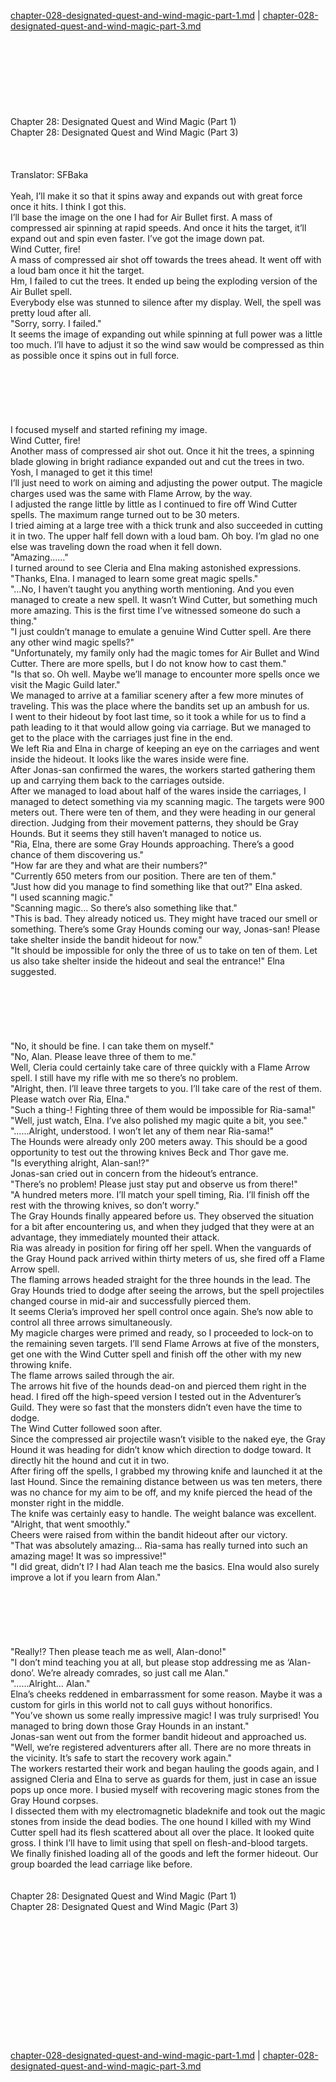 [chapter-028-designated-quest-and-wind-magic-part-1.md](./chapter-028-designated-quest-and-wind-magic-part-1.md) | [chapter-028-designated-quest-and-wind-magic-part-3.md](./chapter-028-designated-quest-and-wind-magic-part-3.md) <br/>
<br/>
<br/>
<br/>
<br/>
<br/>
<br/>
<br/>
<br/>
Chapter 28: Designated Quest and Wind Magic (Part 1)<br/>
Chapter 28: Designated Quest and Wind Magic (Part 3)<br/>
<br/>
 <br/>
<br/>
 Translator: SFBaka <br/>
<br/>
Yeah, I’ll make it so that it spins away and expands out with great force once it hits. I think I got this.<br/>
I’ll base the image on the one I had for Air Bullet first. A mass of compressed air spinning at rapid speeds. And once it hits the target, it’ll expand out and spin even faster. I’ve got the image down pat.<br/>
Wind Cutter, fire!<br/>
A mass of compressed air shot off towards the trees ahead. It went off with a loud bam once it hit the target.<br/>
Hm, I failed to cut the trees. It ended up being the exploding version of the Air Bullet spell.<br/>
Everybody else was stunned to silence after my display. Well, the spell was pretty loud after all.<br/>
"Sorry, sorry. I failed."<br/>
It seems the image of expanding out while spinning at full power was a little too much. I’ll have to adjust it so the wind saw would be compressed as thin as possible once it spins out in full force.<br/>
<br/>
<br/>
<br/>
<br/>
<br/>
<br/>
I focused myself and started refining my image.<br/>
Wind Cutter, fire!<br/>
Another mass of compressed air shot out. Once it hit the trees, a spinning blade glowing in bright radiance expanded out and cut the trees in two.<br/>
Yosh, I managed to get it this time!<br/>
I’ll just need to work on aiming and adjusting the power output. The magicle charges used was the same with Flame Arrow, by the way.<br/>
I adjusted the range little by little as I continued to fire off Wind Cutter spells. The maximum range turned out to be 30 meters.<br/>
I tried aiming at a large tree with a thick trunk and also succeeded in cutting it in two. The upper half fell down with a loud bam. Oh boy. I’m glad no one else was traveling down the road when it fell down.<br/>
"Amazing……"<br/>
I turned around to see Cleria and Elna making astonished expressions.<br/>
"Thanks, Elna. I managed to learn some great magic spells."<br/>
"…No, I haven’t taught you anything worth mentioning. And you even managed to create a new spell. It wasn’t Wind Cutter, but something much more amazing. This is the first time I’ve witnessed someone do such a thing."<br/>
"I just couldn’t manage to emulate a genuine Wind Cutter spell. Are there any other wind magic spells?"<br/>
"Unfortunately, my family only had the magic tomes for Air Bullet and Wind Cutter. There are more spells, but I do not know how to cast them."<br/>
"Is that so. Oh well. Maybe we’ll manage to encounter more spells once we visit the Magic Guild later."<br/>
We managed to arrive at a familiar scenery after a few more minutes of traveling. This was the place where the bandits set up an ambush for us.<br/>
I went to their hideout by foot last time, so it took a while for us to find a path leading to it that would allow going via carriage. But we managed to get to the place with the carriages just fine in the end.<br/>
We left Ria and Elna in charge of keeping an eye on the carriages and went inside the hideout. It looks like the wares inside were fine.<br/>
After Jonas-san confirmed the wares, the workers started gathering them up and carrying them back to the carriages outside.<br/>
After we managed to load about half of the wares inside the carriages, I managed to detect something via my scanning magic. The targets were 900 meters out. There were ten of them, and they were heading in our general direction. Judging from their movement patterns, they should be Gray Hounds. But it seems they still haven’t managed to notice us.<br/>
"Ria, Elna, there are some Gray Hounds approaching. There’s a good chance of them discovering us."<br/>
"How far are they and what are their numbers?"<br/>
"Currently 650 meters from our position. There are ten of them."<br/>
"Just how did you manage to find something like that out?" Elna asked.<br/>
"I used scanning magic."<br/>
"Scanning magic… So there’s also something like that."<br/>
"This is bad. They already noticed us. They might have traced our smell or something. There’s some Gray Hounds coming our way, Jonas-san! Please take shelter inside the bandit hideout for now."<br/>
"It should be impossible for only the three of us to take on ten of them. Let us also take shelter inside the hideout and seal the entrance!" Elna suggested.<br/>
<br/>
<br/>
<br/>
<br/>
<br/>
<br/>
"No, it should be fine. I can take them on myself."<br/>
"No, Alan. Please leave three of them to me."<br/>
Well, Cleria could certainly take care of three quickly with a Flame Arrow spell. I still have my rifle with me so there’s no problem.<br/>
"Alright, then. I’ll leave three targets to you. I’ll take care of the rest of them. Please watch over Ria, Elna."<br/>
"Such a thing-! Fighting three of them would be impossible for Ria-sama!"<br/>
"Well, just watch, Elna. I’ve also polished my magic quite a bit, you see."<br/>
"……Alright, understood. I won’t let any of them near Ria-sama!"<br/>
The Hounds were already only 200 meters away. This should be a good opportunity to test out the throwing knives Beck and Thor gave me.<br/>
"Is everything alright, Alan-san!?"<br/>
Jonas-san cried out in concern from the hideout’s entrance.<br/>
"There’s no problem! Please just stay put and observe us from there!"<br/>
"A hundred meters more. I’ll match your spell timing, Ria. I’ll finish off the rest with the throwing knives, so don’t worry."<br/>
The Gray Hounds finally appeared before us. They observed the situation for a bit after encountering us, and when they judged that they were at an advantage, they immediately mounted their attack.<br/>
Ria was already in position for firing off her spell. When the vanguards of the Gray Hound pack arrived within thirty meters of us, she fired off a Flame Arrow spell.<br/>
The flaming arrows headed straight for the three hounds in the lead. The Gray Hounds tried to dodge after seeing the arrows, but the spell projectiles changed course in mid-air and successfully pierced them.<br/>
It seems Cleria’s improved her spell control once again. She’s now able to control all three arrows simultaneously.<br/>
My magicle charges were primed and ready, so I proceeded to lock-on to the remaining seven targets. I’ll send Flame Arrows at five of the monsters, get one with the Wind Cutter spell and finish off the other with my new throwing knife.<br/>
The flame arrows sailed through the air.<br/>
The arrows hit five of the hounds dead-on and pierced them right in the head. I fired off the high-speed version I tested out in the Adventurer’s Guild. They were so fast that the monsters didn’t even have the time to dodge.<br/>
The Wind Cutter followed soon after.<br/>
Since the compressed air projectile wasn’t visible to the naked eye, the Gray Hound it was heading for didn’t know which direction to dodge toward. It directly hit the hound and cut it in two.<br/>
After firing off the spells, I grabbed my throwing knife and launched it at the last Hound. Since the remaining distance between us was ten meters, there was no chance for my aim to be off, and my knife pierced the head of the monster right in the middle.<br/>
The knife was certainly easy to handle. The weight balance was excellent.<br/>
"Alright, that went smoothly."<br/>
Cheers were raised from within the bandit hideout after our victory.<br/>
"That was absolutely amazing… Ria-sama has really turned into such an amazing mage! It was so impressive!"<br/>
"I did great, didn’t I? I had Alan teach me the basics. Elna would also surely improve a lot if you learn from Alan."<br/>
<br/>
<br/>
<br/>
<br/>
<br/>
<br/>
"Really!? Then please teach me as well, Alan-dono!"<br/>
"I don’t mind teaching you at all, but please stop addressing me as ‘Alan-dono’. We’re already comrades, so just call me Alan."<br/>
"……Alright… Alan."<br/>
Elna’s cheeks reddened in embarrassment for some reason. Maybe it was a custom for girls in this world not to call guys without honorifics.<br/>
"You’ve shown us some really impressive magic! I was truly surprised! You managed to bring down those Gray Hounds in an instant."<br/>
Jonas-san went out from the former bandit hideout and approached us.<br/>
"Well, we’re registered adventurers after all. There are no more threats in the vicinity. It’s safe to start the recovery work again."<br/>
The workers restarted their work and began hauling the goods again, and I assigned Cleria and Elna to serve as guards for them, just in case an issue pops up once more. I busied myself with recovering magic stones from the Gray Hound corpses.<br/>
I dissected them with my electromagnetic bladeknife and took out the magic stones from inside the dead bodies. The one hound I killed with my Wind Cutter spell had its flesh scattered about all over the place. It looked quite gross. I think I’ll have to limit using that spell on flesh-and-blood targets.<br/>
We finally finished loading all of the goods and left the former hideout. Our group boarded the lead carriage like before.<br/>
<br/>
<br/>
Chapter 28: Designated Quest and Wind Magic (Part 1)<br/>
Chapter 28: Designated Quest and Wind Magic (Part 3)<br/>
<br/>
 <br/>
<br/>
<br/>
<br/>
<br/>
<br/>
<br/>
<br/>
<br/>
<br/>
<br/> <br/>
[chapter-028-designated-quest-and-wind-magic-part-1.md](./chapter-028-designated-quest-and-wind-magic-part-1.md) | [chapter-028-designated-quest-and-wind-magic-part-3.md](./chapter-028-designated-quest-and-wind-magic-part-3.md) <br/>
